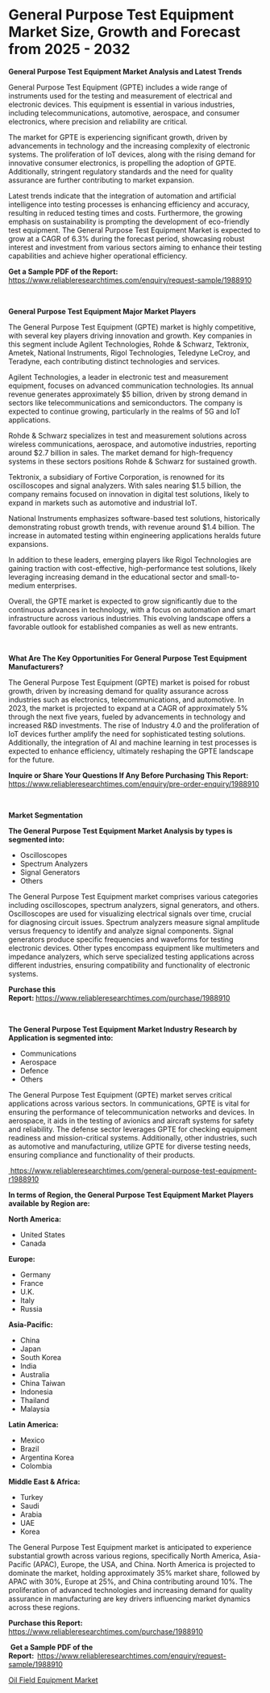 <p><h1>General Purpose Test Equipment Market Size, Growth and Forecast from 2025 - 2032</h1></p><p><strong>General Purpose Test Equipment Market Analysis and Latest Trends</strong></p>
<p><p>General Purpose Test Equipment (GPTE) includes a wide range of instruments used for the testing and measurement of electrical and electronic devices. This equipment is essential in various industries, including telecommunications, automotive, aerospace, and consumer electronics, where precision and reliability are critical. </p><p>The market for GPTE is experiencing significant growth, driven by advancements in technology and the increasing complexity of electronic systems. The proliferation of IoT devices, along with the rising demand for innovative consumer electronics, is propelling the adoption of GPTE. Additionally, stringent regulatory standards and the need for quality assurance are further contributing to market expansion.</p><p>Latest trends indicate that the integration of automation and artificial intelligence into testing processes is enhancing efficiency and accuracy, resulting in reduced testing times and costs. Furthermore, the growing emphasis on sustainability is prompting the development of eco-friendly test equipment. The General Purpose Test Equipment Market is expected to grow at a CAGR of 6.3% during the forecast period, showcasing robust interest and investment from various sectors aiming to enhance their testing capabilities and achieve higher operational efficiency.</p></p>
<p><strong>Get a Sample PDF of the Report:&nbsp;</strong> <a href="https://www.reliableresearchtimes.com/enquiry/request-sample/1988910?utm_campaign=2175&utm_medium=2&utm_source=Github&utm_content=ia&utm_term=20022025&utm_id=general-purpose-test-equipment">https://www.reliableresearchtimes.com/enquiry/request-sample/1988910</a></p>
<p>&nbsp;</p>
<p><strong>General Purpose Test Equipment Major Market Players</strong></p>
<p><p>The General Purpose Test Equipment (GPTE) market is highly competitive, with several key players driving innovation and growth. Key companies in this segment include Agilent Technologies, Rohde & Schwarz, Tektronix, Ametek, National Instruments, Rigol Technologies, Teledyne LeCroy, and Teradyne, each contributing distinct technologies and services.</p><p>Agilent Technologies, a leader in electronic test and measurement equipment, focuses on advanced communication technologies. Its annual revenue generates approximately $5 billion, driven by strong demand in sectors like telecommunications and semiconductors. The company is expected to continue growing, particularly in the realms of 5G and IoT applications.</p><p>Rohde & Schwarz specializes in test and measurement solutions across wireless communications, aerospace, and automotive industries, reporting around $2.7 billion in sales. The market demand for high-frequency systems in these sectors positions Rohde & Schwarz for sustained growth.</p><p>Tektronix, a subsidiary of Fortive Corporation, is renowned for its oscilloscopes and signal analyzers. With sales nearing $1.5 billion, the company remains focused on innovation in digital test solutions, likely to expand in markets such as automotive and industrial IoT.</p><p>National Instruments emphasizes software-based test solutions, historically demonstrating robust growth trends, with revenue around $1.4 billion. The increase in automated testing within engineering applications heralds future expansions.</p><p>In addition to these leaders, emerging players like Rigol Technologies are gaining traction with cost-effective, high-performance test solutions, likely leveraging increasing demand in the educational sector and small-to-medium enterprises.</p><p>Overall, the GPTE market is expected to grow significantly due to the continuous advances in technology, with a focus on automation and smart infrastructure across various industries. This evolving landscape offers a favorable outlook for established companies as well as new entrants.</p></p>
<p>&nbsp;</p>
<p><strong>What Are The Key Opportunities For General Purpose Test Equipment Manufacturers?</strong></p>
<p><p>The General Purpose Test Equipment (GPTE) market is poised for robust growth, driven by increasing demand for quality assurance across industries such as electronics, telecommunications, and automotive. In 2023, the market is projected to expand at a CAGR of approximately 5% through the next five years, fueled by advancements in technology and increased R&D investments. The rise of Industry 4.0 and the proliferation of IoT devices further amplify the need for sophisticated testing solutions. Additionally, the integration of AI and machine learning in test processes is expected to enhance efficiency, ultimately reshaping the GPTE landscape for the future.</p></p>
<p><strong>Inquire or Share Your Questions If Any Before Purchasing This Report:</strong> <a href="https://www.reliableresearchtimes.com/enquiry/pre-order-enquiry/1988910?utm_campaign=2175&utm_medium=2&utm_source=Github&utm_content=ia&utm_term=20022025&utm_id=general-purpose-test-equipment">https://www.reliableresearchtimes.com/enquiry/pre-order-enquiry/1988910</a></p>
<p>&nbsp;</p>
<p><strong>Market Segmentation</strong></p>
<p><strong>The General Purpose Test Equipment Market Analysis by types is segmented into:</strong></p>
<p><ul><li>Oscilloscopes</li><li>Spectrum Analyzers</li><li>Signal Generators</li><li>Others</li></ul></p>
<p><p>The General Purpose Test Equipment market comprises various categories including oscilloscopes, spectrum analyzers, signal generators, and others. Oscilloscopes are used for visualizing electrical signals over time, crucial for diagnosing circuit issues. Spectrum analyzers measure signal amplitude versus frequency to identify and analyze signal components. Signal generators produce specific frequencies and waveforms for testing electronic devices. Other types encompass equipment like multimeters and impedance analyzers, which serve specialized testing applications across different industries, ensuring compatibility and functionality of electronic systems.</p></p>
<p><strong>Purchase this Report:&nbsp;</strong><a href="https://www.reliableresearchtimes.com/purchase/1988910?utm_campaign=2175&utm_medium=2&utm_source=Github&utm_content=ia&utm_term=20022025&utm_id=general-purpose-test-equipment">https://www.reliableresearchtimes.com/purchase/1988910</a></p>
<p>&nbsp;</p>
<p><strong>The General Purpose Test Equipment Market Industry Research by Application is segmented into:</strong></p>
<p><ul><li>Communications</li><li>Aerospace</li><li>Defence</li><li>Others</li></ul></p>
<p><p>The General Purpose Test Equipment (GPTE) market serves critical applications across various sectors. In communications, GPTE is vital for ensuring the performance of telecommunication networks and devices. In aerospace, it aids in the testing of avionics and aircraft systems for safety and reliability. The defense sector leverages GPTE for checking equipment readiness and mission-critical systems. Additionally, other industries, such as automotive and manufacturing, utilize GPTE for diverse testing needs, ensuring compliance and functionality of their products.</p></p>
<p><a href="https://www.reliableresearchtimes.com/general-purpose-test-equipment-r1988910?utm_campaign=2175&utm_medium=2&utm_source=Github&utm_content=ia&utm_term=20022025&utm_id=general-purpose-test-equipment">&nbsp;https://www.reliableresearchtimes.com/general-purpose-test-equipment-r1988910</a></p>
<p><strong>In terms of Region, the General Purpose Test Equipment Market Players available by Region are:</strong></p>
<p>
    <p> <strong> North America: </strong>
        <ul>
            <li>United States</li>
            <li>Canada</li>
        </ul>
        </p> 
    <p> <strong> Europe: </strong>
        <ul>
            <li>Germany</li>
            <li>France</li>
            <li>U.K.</li>
            <li>Italy</li>
            <li>Russia</li>
        </ul>
        </p> 
    <p> <strong> Asia-Pacific: </strong>
        <ul>
            <li>China</li>
            <li>Japan</li>
            <li>South Korea</li>
            <li>India</li>
            <li>Australia</li>
            <li>China Taiwan</li>
            <li>Indonesia</li>
            <li>Thailand</li>
            <li>Malaysia</li>
        </ul>
        </p> 
    <p> <strong> Latin America: </strong>
        <ul>
            <li>Mexico</li>
            <li>Brazil</li>
            <li>Argentina Korea</li>
            <li>Colombia</li>
        </ul>
        </p> 
    <p> <strong> Middle East & Africa: </strong>
        <ul>
            <li>Turkey</li>
            <li>Saudi</li>
            <li>Arabia</li>
            <li>UAE</li>
            <li>Korea</li>
        </ul>
    </p>
    </p>
<p><p>The General Purpose Test Equipment market is anticipated to experience substantial growth across various regions, specifically North America, Asia-Pacific (APAC), Europe, the USA, and China. North America is projected to dominate the market, holding approximately 35% market share, followed by APAC with 30%, Europe at 25%, and China contributing around 10%. The proliferation of advanced technologies and increasing demand for quality assurance in manufacturing are key drivers influencing market dynamics across these regions.</p></p>
<p><strong>Purchase this Report: </strong><a href="https://www.reliableresearchtimes.com/purchase/1988910?utm_campaign=2175&utm_medium=2&utm_source=Github&utm_content=ia&utm_term=20022025&utm_id=general-purpose-test-equipment">https://www.reliableresearchtimes.com/purchase/1988910</a></p>
<p>&nbsp;<strong>Get a Sample PDF of the Report:&nbsp;&nbsp;</strong><a href="https://www.reliableresearchtimes.com/enquiry/request-sample/1988910?utm_campaign=2175&utm_medium=2&utm_source=Github&utm_content=ia&utm_term=20022025&utm_id=general-purpose-test-equipment">https://www.reliableresearchtimes.com/enquiry/request-sample/1988910</a></p>
<p><strong></strong></p>
<p><p><a href="https://github.com/jerhoskinson197676/Market-Research-Report-List-1/blob/main/oil-field-equipment-market.md?utm_campaign=2175&utm_medium=2&utm_source=Github&utm_content=ia&utm_term=20022025&utm_id=general-purpose-test-equipment">Oil Field Equipment Market</a></p></p>